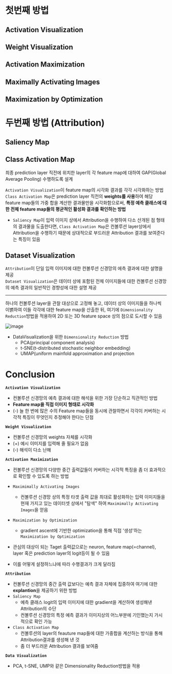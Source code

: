 # 첫번째 방법
## Activation Visualization
 

## Weight Visualization

## Activation Maximization

## Maximally Activating Images

## Maximization by Optimization


# 두번째 방법 (Attribution)
## Saliency Map

## Class Activation Map
최종 prediction layer 직전에 위치한 layer의 각 feature map에 대하여 GAP(Global Average Pooling) 수행하도록 설계  


```Activation Visualization```이 feature map의 시각화 결과를 각각 시각화하는 방법  
```Class Activation Map```은 prediction layer 직전의 **weights를 사용**하여 해당 feature map들의 가중 합을 계산한 결과물만을 시각화함으로써, **특정 예측 클래스에 대한 전체 feature map들의 평균적인 활성화 결과를 확인하는 방법**  

- ```Saliency Map```이 입력 이미지 상에서 Attribution을 수행하여 다소 산개된 점 형태의 결과물을 도출한다면, ```Class Activation Map```은 컨볼루션 layer상에서 Attribution을 수행하기 때문에 상대적으로 부드러운 Attribution 결과를 보여준다는 특징이 있음



## Dataset Visualization 
```Attribution```이 단일 입력 이미지에 대한 컨볼루션 신경망의 에측 결과에 대한 설명을 제공  
```Dataset Visualization```은 데이터 상에 포함된 전체 이미지들에 대한 컨볼루션 신경망의 예측 결과의 일반적인 경향성에 대한 설명 제공

---

하나의 컨볼루션 layer을 관찰 대상으로 고정해 놓고, 데이터 상의 이미지들을 하나씩 이볅하여 이들 각각에 대한 feature map을 산출한 뒤, 여기에 ```Dimensionality Reduction```방법을 적용하여 2D 또는 3D feature space 상의 점으로 도시할 수 있음  

![image](https://user-images.githubusercontent.com/72767245/163310119-9e864250-8430-41e0-8a5e-c75cb2075d02.png)


- DataVisualization을 위한 ```Dimensionality Reduction``` 방법
  - PCA(principal component analysis)
  - t-SNE(t-distributed stochastic neighbor embedding)
  - UMAP(uniform mainfold approximation and projection




# Conclusion

**```Activation Visualization```**
- 컨볼루션 신경망의 예측 결과에 대한 해석을 위한 가장 단순하고 직관적인 방법  
- **Feature map을 직접 이미지 형태로 시각화**
- (-) 늘 한 번에 많은 수의 Feature map들을 동시에 관찰하면서 각각이 커버하는 시각적 특징이 무엇인지 추정해야 한다는 단점

**```Weight Visualization```**
- 컨볼루션 신경망의 weights 자체를 시각화
- (+) 예시 이미지를 입력해 줄 필요가 없음
- (-) 해석이 다소 난해

**```Activation Maximization```**
- 컨볼루션 신경망의 다양한 중간 출력값들이 커버하는 시각적 특징을 좀 더 효과적으로 확인할 수 있도록 하는 방법
- ```Maximimally Activating Images```
  - 컨볼루션 신경망 상의 특정 타겟 출력 값을 최대로 활성화하는 입력 이미지들을 현재 가지고 있는 데이터셋 상에서 "탐색" 하여 ```Maximimally Activating Images```을 얻음
- ```Maximization by Optimization```
  - gradient ascent에 기반한 optimization을 통해 직접 '생성'하는 ```Maximization by Optimization```

- 관심의 대상이 되는 Taget 출력값으로는 neuron, feature map(=channel), layer 혹은 prediction layer의 logit등이 될 수 있음
- 이를 어떻게 설정하느냐에 따라 수행결과가 크게 달라짐


**```Attribution```**
- 컨볼루션 신경망의 중간 출력 값보다는 예측 결과 자체에 집중하여 여기에 대한 **explantion**을 제공하기 위한 방법
- ```Saliency Map```
  - 예측 클래스 logit의 입력 이미지에 대한 gradient을 계산하여 생성해낸 Attribution의 수단
  - 컨볼루션 신경망의 특정 예측 결과가 이미지상의 어느부분에 기인했는지 가시적으로 확인 가능
- ```Class Activation Map```
  - 컨볼루션의 layer의 feauture map들에 대한 가중합을 계산하는 방식을 통해 Attribution결과를 생성해 낸 것
  - 좀 더 부드러운 Attribution 결과를 보여줌

**```Data Visualization```**
- PCA, t-SNE, UMP와 같은 Dimensionality Reduction방법을 적용
